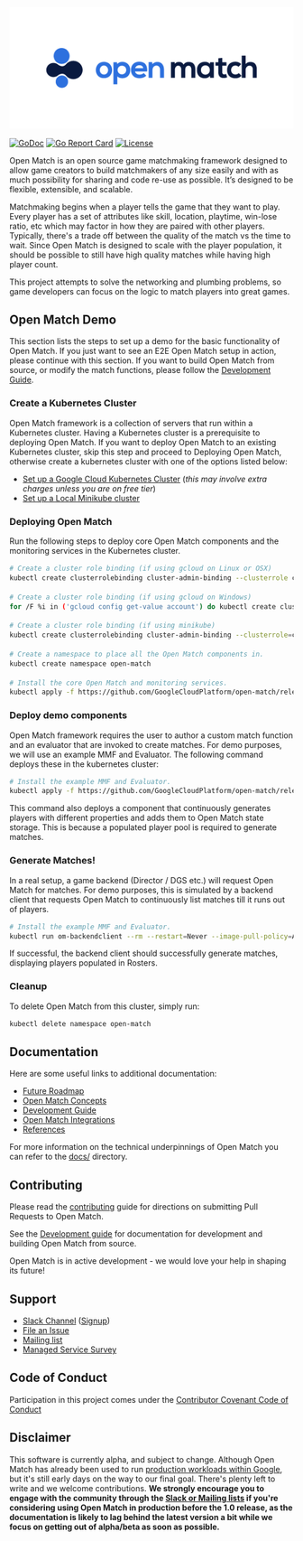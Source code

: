 ![Open Match](site/static/images/logo-with-name.png)

[![GoDoc](https://godoc.org/github.com/GoogleCloudPlatform/open-match?status.svg)](https://godoc.org/github.com/GoogleCloudPlatform/open-match)
[![Go Report Card](https://goreportcard.com/badge/github.com/GoogleCloudPlatform/open-match)](https://goreportcard.com/report/github.com/GoogleCloudPlatform/open-match)
[![License](https://img.shields.io/badge/License-Apache%202.0-blue.svg)](https://github.com/GoogleCloudPlatform/open-match/blob/master/LICENSE)

Open Match is an open source game matchmaking framework designed to allow game creators to build matchmakers of any size easily and with as much possibility for sharing and code re-use as possible. It’s designed to be flexible, extensible, and scalable.

Matchmaking begins when a player tells the game that they want to play. Every player has a set of attributes like skill, location, playtime, win-lose ratio, etc which may factor in how they are paired with other players. Typically, there's a trade off between the quality of the match vs the time to wait. Since Open Match is designed to scale with the player population, it should be possible to still have high quality matches while having high player count.

This project attempts to solve the networking and plumbing problems, so game developers can focus on the logic to match players into great games.

## Open Match Demo

This section lists the steps to set up a demo for the basic functionality of Open Match. If you just want to see an E2E Open Match setup in action, please continue with this section. If you want to build Open Match from source, or modify the match functions, please follow the [Development Guide](docs/development.md).

### Create a Kubernetes Cluster

Open Match framework is a collection of servers that run within a Kubernetes cluster. Having a Kubernetes cluster is a prerequisite to deploying Open Match. If you want to deploy Open Match to an existing Kubernetes cluster, skip this step and proceed to Deploying Open Match, otherwise create a kubernetes cluster with one of the options listed below:

* [Set up a Google Cloud Kubernetes Cluster](docs/gcloud.md) (*this may involve extra charges unless you are on free tier*)
* [Set up a Local Minikube cluster](https://kubernetes.io/docs/setup/minikube/)

### Deploying Open Match

Run the following steps to deploy core Open Match components and the monitoring services in the Kubernetes cluster.

```bash
# Create a cluster role binding (if using gcloud on Linux or OSX)
kubectl create clusterrolebinding cluster-admin-binding --clusterrole cluster-admin --user `gcloud config get-value account`

# Create a cluster role binding (if using gcloud on Windows)
for /F %i in ('gcloud config get-value account') do kubectl create clusterrolebinding cluster-admin-binding --clusterrole cluster-admin --user %i

# Create a cluster role binding (if using minikube)
kubectl create clusterrolebinding cluster-admin-binding --clusterrole=cluster-admin --serviceaccount=kube-system:default

# Create a namespace to place all the Open Match components in.
kubectl create namespace open-match

# Install the core Open Match and monitoring services.
kubectl apply -f https://github.com/GoogleCloudPlatform/open-match/releases/download/0.5.0-rc.2/install.yaml --namespace open-match
```

### Deploy demo components

Open Match framework requires the user to author a custom match function and an evaluator that are invoked to create matches. For demo purposes, we will use an example MMF and Evaluator. The following command deploys these in the kubernetes cluster:

```bash
# Install the example MMF and Evaluator.
kubectl apply -f https://github.com/GoogleCloudPlatform/open-match/releases/download/0.5.0-rc.2/install-example.yaml --namespace open-match
```

This command also deploys a component that continuously generates players with different properties and adds them to Open Match state storage. This is because a populated player pool is required to generate matches.

### Generate Matches!

In a real setup, a game backend (Director / DGS etc.) will request Open Match for matches. For demo purposes, this is simulated by a backend client that requests Open Match to continuously list matches till it runs out of players.

```bash
# Install the example MMF and Evaluator.
kubectl run om-backendclient --rm --restart=Never --image-pull-policy=Always -i --tty --image=gcr.io/open-match-public-images/openmatch-backendclient:latest --namespace=open-match
```

If successful, the backend client should successfully generate matches, displaying players populated in Rosters.

### Cleanup

To delete Open Match from this cluster, simply run:

```bash
kubectl delete namespace open-match
```

## Documentation

Here are some useful links to additional documentation:

* [Future Roadmap](docs/roadmap.md)
* [Open Match Concepts](docs/concepts.md)
* [Development Guide](docs/development.md)
* [Open Match Integrations](docs/integrations.md)
* [References](docs/references.md)

For more information on the technical underpinnings of Open Match you can refer to the [docs/](docs/) directory.

## Contributing

Please read the [contributing](CONTRIBUTING.md) guide for directions on submitting Pull Requests to Open Match.

See the [Development guide](docs/development.md) for documentation for development and building Open Match from source.

Open Match is in active development - we would love your help in shaping its future!

## Support

* [Slack Channel](https://open-match.slack.com/) ([Signup](https://join.slack.com/t/open-match/shared_invite/enQtNDM1NjcxNTY4MTgzLWQzMzE1MGY5YmYyYWY3ZjE2MjNjZTdmYmQ1ZTQzMmNiNGViYmQyN2M4ZmVkMDY2YzZlOTUwMTYwMzI1Y2I2MjU))
* [File an Issue](https://github.com/GoogleCloudPlatform/open-match/issues/new)
* [Mailing list](https://groups.google.com/forum/#!forum/open-match-discuss)
* [Managed Service Survey](https://goo.gl/forms/cbrFTNCmy9rItSv72)

## Code of Conduct

Participation in this project comes under the [Contributor Covenant Code of Conduct](code-of-conduct.md)

## Disclaimer
This software is currently alpha, and subject to change. Although Open Match has already been used to run [production workloads within Google](https://cloud.google.com/blog/topics/inside-google-cloud/no-tricks-just-treats-globally-scaling-the-halloween-multiplayer-doodle-with-open-match-on-google-cloud), but it's still early days on the way to our final goal. There's plenty left to write and we welcome contributions. **We strongly encourage you to engage with the community through the [Slack or Mailing lists](#support) if you're considering using Open Match in production before the 1.0 release, as the documentation is likely to lag behind the latest version a bit while we focus on getting out of alpha/beta as soon as possible.**

